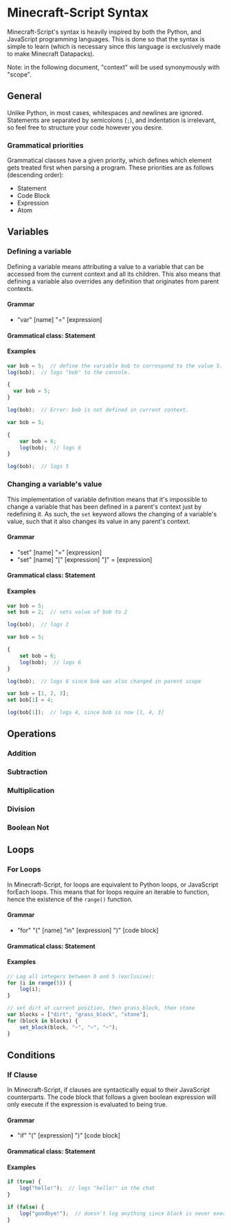 # Minecraft-Script Syntax
Minecraft-Script's syntax is heavily inspired by both the Python, and JavaScript
programming languages. This is done so that the syntax is simple to learn (which
is necessary since this language is exclusively made to make Minecraft Datapacks).

Note: in the following document, "context" will be used synonymously with "scope".

## General
Unlike Python, in most cases, whitespaces and newlines are ignored.
Statements are separated by semicolons (``;``), and indentation is irrelevant,
so feel free to structure your code however you desire.

### Grammatical priorities
Grammatical classes have a given priority, which defines which
element gets treated first when parsing a program.
These priorities are as follows (descending order):

- Statement
- Code Block
- Expression
- Atom



## Variables

### Defining a variable
Defining a variable means attributing a value to a variable that can be accessed
from the current context and all its children. This also means that defining a variable
also overrides any definition that originates from parent contexts.

#### Grammar
- "var" [name] "=" [expression]

#### Grammatical class: Statement

#### Examples
```js
var bob = 5;  // define the variable bob to correspond to the value 5.
log(bob);  // logs "bob" to the console.
```

```js
{
  var bob = 5; 
}

log(bob);  // Error: bob is not defined in current context.
```

```js
var bob = 5;

{
    var bob = 6;
    log(bob);  // logs 6
}

log(bob);  // logs 5
```



### Changing a variable's value
This implementation of variable definition means that it's impossible
to change a variable that has been defined in a parent's context just by redefining it.
As such, the ``set`` keyword allows the changing of a variable's value, such that
it also changes its value in any parent's context.

#### Grammar
- "set" [name] "=" [expression]
- "set" [name] "[" [expression] "]" = [expression]

#### Grammatical class: Statement

#### Examples
```js
var bob = 5;
set bob = 2;  // sets value of bob to 2

log(bob);  // logs 2
```

```js
var bob = 5;

{
    set bob = 6;
    log(bob);  // logs 6
}

log(bob);  // logs 6 since bob was also changed in parent scope
```

```js
var bob = [1, 2, 3];
set bob[1] = 4;

log(bob[1]);  // logs 4, since bob is now [1, 4, 3]
```



## Operations

### Addition
### Subtraction
### Multiplication
### Division
### Boolean Not



## Loops

### For Loops
In Minecraft-Script, for loops are equivalent to Python loops,
or JavaScript forEach loops. This means that for loops
require an iterable to function, hence the existence of
the ``range()`` function.

#### Grammar
- "for" "(" [name] "in" [expression] ")" [code block]

#### Grammatical class: Statement

#### Examples
```js
// Log all integers between 0 and 5 (exclusive):
for (i in range(5)) {
    log(i);
}
```

```js
// set dirt at current position, then grass_block, then stone
var blocks = ["dirt", "grass_block", "stone"];
for (block in blocks) {
    set_block(block, "~", "~", "~");
}
```



## Conditions

### If Clause
In Minecraft-Script, if clauses are syntactically equal
to their JavaScript counterparts. The code block that
follows a given boolean expression will only execute if the
expression is evaluated to being true.

#### Grammar
- "if" "(" [expression] ")" [code block]

#### Grammatical class: Statement

#### Examples
```js
if (true) {
    log("hello!");  // logs "hello!" in the chat
}

if (false) {
    log("goodbye!");  // doesn't log anything since block is never executed
}
```